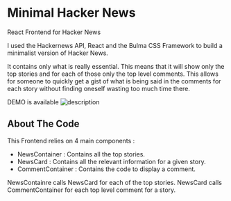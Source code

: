 # Minimal Hacker News
React Frontend for Hacker News

I used the Hackernews API, React and the Bulma CSS Framework to build a minimalist version of Hacker News.

It contains only what is really essential. This means that it will show only the top stories and for each of those only the top level comments. This allows for someone to quickly get a gist of what is being said in the comments for each story without finding oneself
wasting too much time there.

DEMO is available ![description](link)

## About The Code
This Frontend relies on 4 main components :
- NewsContainer : Contains all the top stories.
- NewsCard :  Contains all the relevant information for a given story.
- CommentContainer :  Contains the code to display a comment.

NewsContainre calls NewsCard for each of the top stories.
NewsCard calls CommentContainer for each top level comment for a story.